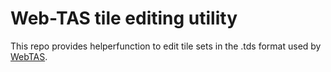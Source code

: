 Web-TAS tile editing utility
============================

This repo provides helperfunction to edit tile sets in the .tds format used by [WebTAS](http://self-assembly.net/software/WebTAS/WebTAS-latest/).
